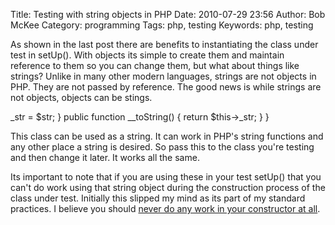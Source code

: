 Title: Testing with string objects in PHP
Date: 2010-07-29 23:56
Author: Bob McKee
Category: programming
Tags: php, testing
Keywords: php, testing

As shown in the last post there are benefits to instantiating the class
under test in setUp(). With objects its simple to create them and
maintain reference to them so you can change them, but what about things
like strings? Unlike in many other modern languages, strings are not
objects in PHP. They are not passed by reference. The good news is while
strings are not objects, objects can be stings.

<div class="code php" markdown="1">
    <?class String {
        public function set($str) {
            $this->_str = $str;
        }
        public function __toString() {
            return $this->_str;
        }
    }
</div>

This class can be used as a string. It can work in PHP's string
functions and any other place a string is desired. So pass this to the
class you're testing and then change it later. It works all the same.

Its important to note that if you are using these in your test setUp()
that you can't do work using that string object during the construction
process of the class under test. Initially this slipped my mind as its
part of my standard practices. I believe you should [never do any work
in your constructor at all][].

[never do any work in your constructor at all]: http://misko.hevery.com/code-reviewers-guide/flaw-constructor-does-real-work/
